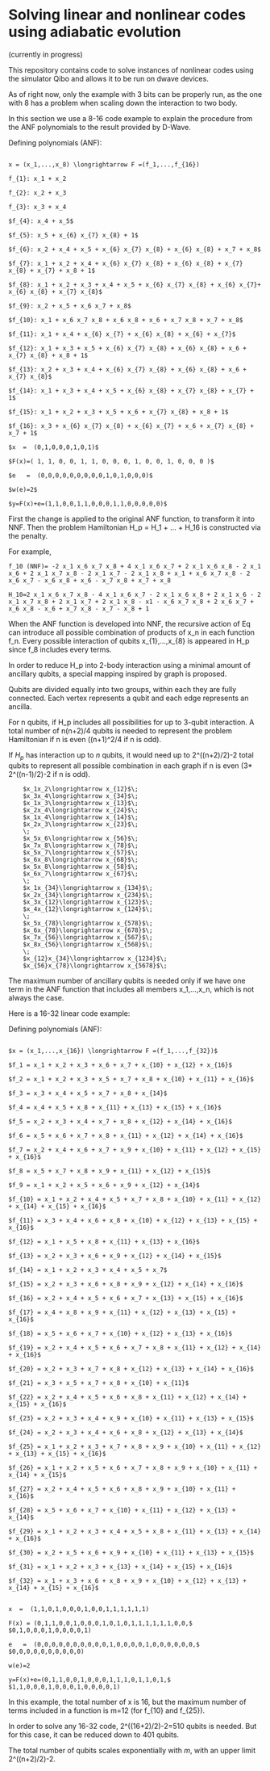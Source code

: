 # Solving linear and nonlinear codes using adiabatic evolution

(currently in progress)

This repository contains code to solve instances of nonlinear codes using the simulator Qibo and allows it to be run on dwave devices.

As of right now, only the example with 3 bits can be properly run, as the one with 8 has a problem when scaling down the interaction to two body.

In this section we use a 8-16 code example to explain the procedure from the ANF polynomials to the result provided by D-Wave.

Defining polynomials (ANF): 

```

x = (x_1,...,x_8) \longrightarrow F =(f_1,...,f_{16})

f_{1}: x_1 + x_2

f_{2}: x_2 + x_3

f_{3}: x_3 + x_4

$f_{4}: x_4 + x_5$

$f_{5}: x_5 + x_{6} x_{7} x_{8} + 1$

$f_{6}: x_2 + x_4 + x_5 + x_{6} x_{7} x_{8} + x_{6} x_{8} + x_7 + x_8$

$f_{7}: x_1 + x_2 + x_4 + x_{6} x_{7} x_{8} + x_{6} x_{8} + x_{7} x_{8} + x_{7} + x_8 + 1$

$f_{8}: x_1 + x_2 + x_3 + x_4 + x_5 + x_{6} x_{7} x_{8} + x_{6} x_{7}+ x_{6} x_{8} + x_{7} x_{8}$

$f_{9}: x_2 + x_5 + x_6 x_7 + x_8$

$f_{10}: x_1 + x_6 x_7 x_8 + x_6 x_8 + x_6 + x_7 x_8 + x_7 + x_8$

$f_{11}: x_1 + x_4 + x_{6} x_{7} + x_{6} x_{8} + x_{6} + x_{7}$

$f_{12}: x_1 + x_3 + x_5 + x_{6} x_{7} x_{8} + x_{6} x_{8} + x_6 + x_{7} x_{8} + x_8 + 1$

$f_{13}: x_2 + x_3 + x_4 + x_{6} x_{7} x_{8} + x_{6} x_{8} + x_6 + x_{7} x_{8}$

$f_{14}: x_1 + x_3 + x_4 + x_5 + x_{6} x_{8} + x_{7} x_{8} + x_{7} + 1$

$f_{15}: x_1 + x_2 + x_3 + x_5 + x_6 + x_{7} x_{8} + x_8 + 1$

$f_{16}: x_3 + x_{6} x_{7} x_{8} + x_{6} x_{7} + x_6 + x_{7} x_{8} + x_7 + 1$

$x  =  (0,1,0,0,0,1,0,1)$

$F(x)=( 1, 1, 0, 0, 1, 1, 0, 0, 0, 1, 0, 0, 1, 0, 0, 0 )$

$e   =  (0,0,0,0,0,0,0,0,0,1,0,1,0,0,0)$

$w(e)=2$

$y=F(x)+e=(1,1,0,0,1,1,0,0,0,1,1,0,0,0,0,0)$

```

First the change is applied to the original ANF function, to transform it into NNF. Then the problem Hamiltonian H_p = H_1 + ... + H_16 is constructed via the penalty.

For example,

```
f_10 (NNF)= -2 x_1 x_6 x_7 x_8 + 4 x_1 x_6 x_7 + 2 x_1 x_6 x_8 - 2 x_1 x_6 + 2 x_1 x_7 x_8 - 2 x_1 x_7 - 2 x_1 x_8 + x_1 + x_6 x_7 x_8 - 2 x_6 x_7 - x_6 x_8 + x_6 - x_7 x_8 + x_7 + x_8
```

```
H_10=2 x_1 x_6 x_7 x_8 - 4 x_1 x_6 x_7 - 2 x_1 x_6 x_8 + 2 x_1 x_6 - 2 x_1 x_7 x_8 + 2 x_1 x_7 + 2 x_1 x_8 - x1 - x_6 x_7 x_8 + 2 x_6 x_7 + x_6 x_8 - x_6 + x_7 x_8 - x_7 - x_8 + 1
```

When the ANF function is developed into NNF, the recursive action of Eq can introduce all possible combination of products of x_n in each function f_n. Every possible interaction of qubits x_{1},...,x_{8} is appeared in H_p since f_8 includes every terms.

In order to reduce H_p into 2-body interaction using a minimal amount of ancillary qubits, a special mapping inspired by graph is proposed.

Qubits are divided equally into two groups, within each they are fully connected. Each vertex represents a qubit and each edge represents an ancilla.

For n qubits, if H_p includes all possibilities for up to 3-qubit interaction. A total number of n(n+2)/4 qubits is needed to represent the problem Hamiltonian if n is even ((n+1)^2/4 if n is odd).

If $H_p$ has interaction up to $n$ qubits, it would need up to 2^((n+2)/2)-2 total qubits to represent all possible combination in each graph if n is even (3* 2^((n-1)/2)-2 if n is odd).

```
    $x_1x_2\longrightarrow x_{12}$\;
    $x_3x_4\longrightarrow x_{34}$\;
    $x_1x_3\longrightarrow x_{13}$\;
    $x_2x_4\longrightarrow x_{24}$\;
    $x_1x_4\longrightarrow x_{14}$\;
    $x_2x_3\longrightarrow x_{23}$\;
    \;
    $x_5x_6\longrightarrow x_{56}$\;
    $x_7x_8\longrightarrow x_{78}$\;
    $x_5x_7\longrightarrow x_{57}$\;
    $x_6x_8\longrightarrow x_{68}$\;
    $x_5x_8\longrightarrow x_{58}$\;
    $x_6x_7\longrightarrow x_{67}$\;
    \;
    $x_1x_{34}\longrightarrow x_{134}$\;
    $x_2x_{34}\longrightarrow x_{234}$\;
    $x_3x_{12}\longrightarrow x_{123}$\;
    $x_4x_{12}\longrightarrow x_{124}$\;
    \;
    $x_5x_{78}\longrightarrow x_{578}$\;
    $x_6x_{78}\longrightarrow x_{678}$\;
    $x_7x_{56}\longrightarrow x_{567}$\;
    $x_8x_{56}\longrightarrow x_{568}$\;
    \;
    $x_{12}x_{34}\longrightarrow x_{1234}$\;
    $x_{56}x_{78}\longrightarrow x_{5678}$\;
```

The maximum number of ancillary qubits is needed only if we have one term in the ANF function that includes all members x_1,...,x_n, which is not always the case.

Here is a 16-32 linear code example:

Defining polynomials (ANF): 

```

$x = (x_1,...,x_{16}) \longrightarrow F =(f_1,...,f_{32})$

$f_1 = x_1 + x_2 + x_3 + x_6 + x_7 + x_{10} + x_{12} + x_{16}$

$f_2 = x_1 + x_2 + x_3 + x_5 + x_7 + x_8 + x_{10} + x_{11} + x_{16}$

$f_3 = x_3 + x_4 + x_5 + x_7 + x_8 + x_{14}$

$f_4 = x_4 + x_5 + x_8 + x_{11} + x_{13} + x_{15} + x_{16}$

$f_5 = x_2 + x_3 + x_4 + x_7 + x_8 + x_{12} + x_{14} + x_{16}$

$f_6 = x_5 + x_6 + x_7 + x_8 + x_{11} + x_{12} + x_{14} + x_{16}$

$f_7 = x_2 + x_4 + x_6 + x_7 + x_9 + x_{10} + x_{11} + x_{12} + x_{15} + x_{16}$

$f_8 = x_5 + x_7 + x_8 + x_9 + x_{11} + x_{12} + x_{15}$

$f_9 = x_1 + x_2 + x_5 + x_6 + x_9 + x_{12} + x_{14}$

$f_{10} = x_1 + x_2 + x_4 + x_5 + x_7 + x_8 + x_{10} + x_{11} + x_{12} + x_{14} + x_{15} + x_{16}$

$f_{11} = x_3 + x_4 + x_6 + x_8 + x_{10} + x_{12} + x_{13} + x_{15} + x_{16}$

$f_{12} = x_1 + x_5 + x_8 + x_{11} + x_{13} + x_{16}$

$f_{13} = x_2 + x_3 + x_6 + x_9 + x_{12} + x_{14} + x_{15}$

$f_{14} = x_1 + x_2 + x_3 + x_4 + x_5 + x_7$

$f_{15} = x_2 + x_3 + x_6 + x_8 + x_9 + x_{12} + x_{14} + x_{16}$

$f_{16} = x_2 + x_4 + x_5 + x_6 + x_7 + x_{13} + x_{15} + x_{16}$

$f_{17} = x_4 + x_8 + x_9 + x_{11} + x_{12} + x_{13} + x_{15} + x_{16}$

$f_{18} = x_5 + x_6 + x_7 + x_{10} + x_{12} + x_{13} + x_{16}$

$f_{19} = x_2 + x_4 + x_5 + x_6 + x_7 + x_8 + x_{11} + x_{12} + x_{14} + x_{16}$

$f_{20} = x_2 + x_3 + x_7 + x_8 + x_{12} + x_{13} + x_{14} + x_{16}$

$f_{21} = x_3 + x_5 + x_7 + x_8 + x_{10} + x_{11}$

$f_{22} = x_2 + x_4 + x_5 + x_6 + x_8 + x_{11} + x_{12} + x_{14} + x_{15} + x_{16}$

$f_{23} = x_2 + x_3 + x_4 + x_9 + x_{10} + x_{11} + x_{13} + x_{15}$

$f_{24} = x_2 + x_3 + x_4 + x_6 + x_8 + x_{12} + x_{13} + x_{14}$

$f_{25} = x_1 + x_2 + x_3 + x_7 + x_8 + x_9 + x_{10} + x_{11} + x_{12} + x_{13} + x_{15} + x_{16}$

$f_{26} = x_1 + x_2 + x_5 + x_6 + x_7 + x_8 + x_9 + x_{10} + x_{11} + x_{14} + x_{15}$

$f_{27} = x_2 + x_4 + x_5 + x_6 + x_8 + x_9 + x_{10} + x_{11} + x_{16}$

$f_{28} = x_5 + x_6 + x_7 + x_{10} + x_{11} + x_{12} + x_{13} + x_{14}$

$f_{29} = x_1 + x_2 + x_3 + x_4 + x_5 + x_8 + x_{11} + x_{13} + x_{14} + x_{16}$

$f_{30} = x_2 + x_5 + x_6 + x_9 + x_{10} + x_{11} + x_{13} + x_{15}$

$f_{31} = x_1 + x_2 + x_3 + x_{13} + x_{14} + x_{15} + x_{16}$

$f_{32} = x_1 + x_3 + x_6 + x_8 + x_9 + x_{10} + x_{12} + x_{13} + x_{14} + x_{15} + x_{16}$

```
```

x  =  (1,1,0,1,0,0,0,1,0,0,1,1,1,1,1,1)

F(x) = (0,1,1,0,0,1,0,0,0,1,0,1,0,1,1,1,1,1,1,0,0,$
$0,1,0,0,0,1,0,0,0,0,1)

e   =  (0,0,0,0,0,0,0,0,0,0,1,0,0,0,0,1,0,0,0,0,0,0,$
$0,0,0,0,0,0,0,0,0,0)

w(e)=2

y=F(x)+e=(0,1,1,0,0,1,0,0,0,1,1,1,0,1,1,0,1,$
$1,1,0,0,0,1,0,0,0,1,0,0,0,0,1)

```

In this example, the total number of x is 16, but the maximum number of terms included in a function is m=12 (for f_{10} and f_{25}).

In order to solve any 16-32 code, 2^((16+2)/2)-2=510 qubits is needed. But for this case, it can be reduced down to 401 qubits.

The total number of qubits scales exponentially with $m$, with an upper limit 2^((n+2)/2)-2.
